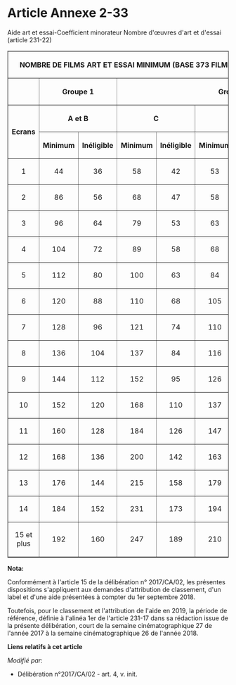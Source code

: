 # Article Annexe 2-33

Aide art et essai-Coefficient minorateur Nombre d'œuvres d'art et d'essai (article 231-22)

<table border="1">
  <tbody>
    <tr>
      <th colspan="9">

NOMBRE DE FILMS ART ET ESSAI MINIMUM (BASE 373 FILMS RECOMMANDÉS ART & ESSAI)</th>
    </tr>
    <tr>
      <th> </th>
      <th colspan="2">

Groupe 1</th>
      <th colspan="6">

Groupe 2</th>
    </tr>
    <tr>
      <th rowspan="2">

Ecrans</th>
      <th colspan="2">

A et B</th>
      <th colspan="2">

C</th>
      <th colspan="2">

D</th>
      <th colspan="2">

E</th>
    </tr>
    <tr>
      <th>

Minimum</th>
      <th>

Inéligible</th>
      <th>

Minimum</th>
      <th>

Inéligible</th>
      <th>

Minimum</th>
      <th>

Inéligible</th>
      <th>

Minimum</th>
      <th>

Inéligible</th>
    </tr>
    <tr>
      <td align="center">

1</td>
      <td align="center">

44</td>
      <td align="center">

36</td>
      <td align="center">

58</td>
      <td align="center">

42</td>
      <td align="center">

53</td>
      <td align="center">

32</td>
      <td align="center">

37</td>
      <td align="center">

21</td>
    </tr>
    <tr>
      <td align="center">

2</td>
      <td align="center">

86</td>
      <td align="center">

56</td>
      <td align="center">

68</td>
      <td align="center">

47</td>
      <td align="center">

58</td>
      <td align="center">

37</td>
      <td align="center">

47</td>
      <td align="center">

26</td>
    </tr>
    <tr>
      <td align="center">

3</td>
      <td align="center">

96</td>
      <td align="center">

64</td>
      <td align="center">

79</td>
      <td align="center">

53</td>
      <td align="center">

63</td>
      <td align="center">

47</td>
      <td align="center">

58</td>
      <td align="center">

32</td>
    </tr>
    <tr>
      <td align="center">

4</td>
      <td align="center">

104</td>
      <td align="center">

72</td>
      <td align="center">

89</td>
      <td align="center">

58</td>
      <td align="center">

68</td>
      <td align="center">

53</td>
      <td align="center">

63</td>
      <td align="center">

37</td>
    </tr>
    <tr>
      <td align="center">

5</td>
      <td align="center">

112</td>
      <td align="center">

80</td>
      <td align="center">

100</td>
      <td align="center">

63</td>
      <td align="center">

84</td>
      <td align="center">

58</td>
      <td align="center">

68</td>
      <td align="center">

42</td>
    </tr>
    <tr>
      <td align="center">

6</td>
      <td align="center">

120</td>
      <td align="center">

88</td>
      <td align="center">

110</td>
      <td align="center">

68</td>
      <td align="center">

105</td>
      <td align="center">

63</td>
      <td align="center">

79</td>
      <td align="center">

53</td>
    </tr>
    <tr>
      <td align="center">

7</td>
      <td align="center">

128</td>
      <td align="center">

96</td>
      <td align="center">

121</td>
      <td align="center">

74</td>
      <td align="center">

110</td>
      <td align="center">

74</td>
      <td align="center">

89</td>
      <td align="center">

63</td>
    </tr>
    <tr>
      <td align="center">

8</td>
      <td align="center">

136</td>
      <td align="center">

104</td>
      <td align="center">

137</td>
      <td align="center">

84</td>
      <td align="center">

116</td>
      <td align="center">

84</td>
      <td align="center">

100</td>
      <td align="center">

74</td>
    </tr>
    <tr>
      <td align="center">

9</td>
      <td align="center">

144</td>
      <td align="center">

112</td>
      <td align="center">

152</td>
      <td align="center">

95</td>
      <td align="center">

126</td>
      <td align="center">

95</td>
      <td align="center">

116</td>
      <td align="center">

84</td>
    </tr>
    <tr>
      <td align="center">

10</td>
      <td align="center">

152</td>
      <td align="center">

120</td>
      <td align="center">

168</td>
      <td align="center">

110</td>
      <td align="center">

137</td>
      <td align="center">

105</td>
      <td align="center">

126</td>
      <td align="center">

95</td>
    </tr>
    <tr>
      <td align="center">

11</td>
      <td align="center">

160</td>
      <td align="center">

128</td>
      <td align="center">

184</td>
      <td align="center">

126</td>
      <td align="center">

147</td>
      <td align="center">

116</td>
      <td align="center">

137</td>
      <td align="center">

105</td>
    </tr>
    <tr>
      <td align="center">

12</td>
      <td align="center">

168</td>
      <td align="center">

136</td>
      <td align="center">

200</td>
      <td align="center">

142</td>
      <td align="center">

163</td>
      <td align="center">

126</td>
      <td align="center">

147</td>
      <td align="center">

116</td>
    </tr>
    <tr>
      <td align="center">

13</td>
      <td align="center">

176</td>
      <td align="center">

144</td>
      <td align="center">

215</td>
      <td align="center">

158</td>
      <td align="center">

179</td>
      <td align="center">

137</td>
      <td align="center">

158</td>
      <td align="center">

126</td>
    </tr>
    <tr>
      <td align="center">

14</td>
      <td align="center">

184</td>
      <td align="center">

152</td>
      <td align="center">

231</td>
      <td align="center">

173</td>
      <td align="center">

194</td>
      <td align="center">

147</td>
      <td align="center">

168</td>
      <td align="center">

137</td>
    </tr>
    <tr>
      <td align="center">

15 et plus</td>
      <td align="center">

192</td>
      <td align="center">

160</td>
      <td align="center">

247</td>
      <td align="center">

189</td>
      <td align="center">

210</td>
      <td align="center">

158</td>
      <td align="center">

179</td>
      <td align="center">

147</td>
    </tr>
  </tbody>
</table>

**Nota:**

Conformément à l'article 15 de la délibération n° 2017/CA/02, les présentes dispositions s'appliquent aux demandes
d'attribution de classement, d'un label et d'une aide présentées à compter du 1er septembre 2018.

Toutefois, pour le classement et l'attribution de l'aide en 2019, la période de référence, définie à l'alinéa 1er de
l'article 231-17 dans sa rédaction issue de la présente délibération, court de la semaine cinématographique 27 de l'année
2017 à la semaine cinématographique 26 de l'année 2018.

**Liens relatifs à cet article**

_Modifié par_:

  - Délibération n°2017/CA/02 - art. 4, v. init.
